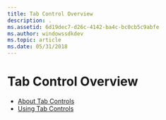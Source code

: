 ```yaml
---
title: Tab Control Overview
description: .
ms.assetid: 6d19dec7-d26c-4142-ba4c-bc0cb5c9abfe
ms.author: windowssdkdev
ms.topic: article
ms.date: 05/31/2018
---
```


# Tab Control Overview

-   [About Tab Controls](tab-controls.md)
-   [Using Tab Controls](using-tab-controls.md)

 

 




